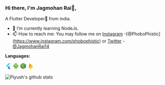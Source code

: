 ### Hi there, I'm Jagmohan Rai👦,
A Flutter Developer🎯 from india.
- 🌱 I’m currently learning NodeJs.
- 📫 How to reach me: You may follow me on [Instagram](https://www.instagram.com/phobophistic) -[@PhoboPhistic] (https://www.instagram.com/phobophistic) or [Twitter](https://twitter.com/JagmohanRai14) - [@JagmohanRai14](https://twitter.com/JagmohanRai14)

**Languages:**  

<code><img height="20" src="https://raw.githubusercontent.com/github/explore/80688e429a7d4ef2fca1e82350fe8e3517d3494d/topics/flutter/flutter.png"></code>
<code><img height="20" src="https://raw.githubusercontent.com/github/explore/80688e429a7d4ef2fca1e82350fe8e3517d3494d/topics/android/android.png"></code>
<code><img height="20" src="https://raw.githubusercontent.com/github/explore/80688e429a7d4ef2fca1e82350fe8e3517d3494d/topics/nodejs/nodejs.png"></code>
<code><img height="20" src="https://raw.githubusercontent.com/github/explore/80688e429a7d4ef2fca1e82350fe8e3517d3494d/topics/firebase/firebase.png"></code>

![Piyush's github stats](https://github-readme-stats.vercel.app/api?username=Jagmohanrai&show_icons=true&hide=["issues"])

